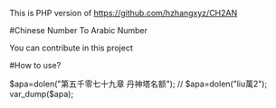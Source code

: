 This is PHP version of https://github.com/hzhangxyz/CH2AN

#Chinese Number To Arabic Number

You can contribute in this project

#How to use?

$apa=dolen("第五千零七十九章 丹神塔名额");
// $apa=dolen("liu萬2");
var_dump($apa);